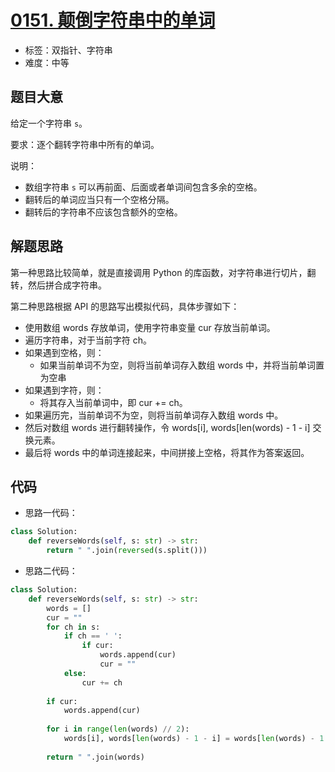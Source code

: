 # [0151. 颠倒字符串中的单词](https://leetcode.cn/problems/reverse-words-in-a-string/)

- 标签：双指针、字符串
- 难度：中等

## 题目大意

给定一个字符串 `s`。

要求：逐个翻转字符串中所有的单词。

说明：

- 数组字符串 `s` 可以再前面、后面或者单词间包含多余的空格。
- 翻转后的单词应当只有一个空格分隔。
- 翻转后的字符串不应该包含额外的空格。

## 解题思路

第一种思路比较简单，就是直接调用 Python 的库函数，对字符串进行切片，翻转，然后拼合成字符串。

第二种思路根据 API 的思路写出模拟代码，具体步骤如下：

- 使用数组 words 存放单词，使用字符串变量 cur 存放当前单词。
- 遍历字符串，对于当前字符 ch。
- 如果遇到空格，则：
  - 如果当前单词不为空，则将当前单词存入数组 words 中，并将当前单词置为空串
- 如果遇到字符，则：
  - 将其存入当前单词中，即 cur += ch。
- 如果遍历完，当前单词不为空，则将当前单词存入数组 words 中。
- 然后对数组 words 进行翻转操作，令 words[i], words[len(words) - 1 - i] 交换元素。
- 最后将 words 中的单词连接起来，中间拼接上空格，将其作为答案返回。

## 代码

- 思路一代码：

```Python
class Solution:
    def reverseWords(self, s: str) -> str:
        return " ".join(reversed(s.split()))
```

- 思路二代码：

```Python
class Solution:
    def reverseWords(self, s: str) -> str:
        words = []
        cur = ""
        for ch in s:
            if ch == ' ':
                if cur:
                    words.append(cur)
                    cur = ""
            else:
                cur += ch
        
        if cur:
            words.append(cur)
               
        for i in range(len(words) // 2):
            words[i], words[len(words) - 1 - i] = words[len(words) - 1 - i], words[i]
        
        return " ".join(words)
```

